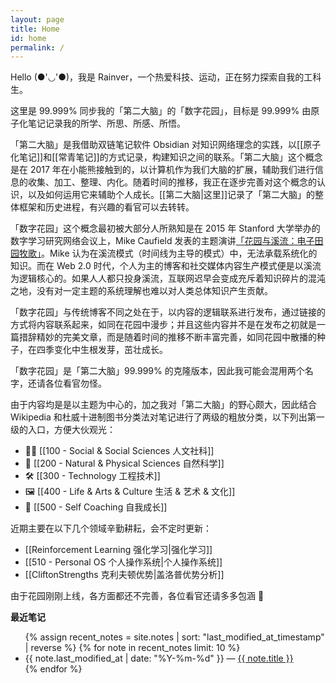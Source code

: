 ```yaml
---
layout: page
title: Home
id: home
permalink: /
---
```


Hello (●'◡'●)，我是 Rainver，一个热爱科技、运动，正在努力探索自我的工科生。

这里是 99.999% 同步我的「第二大脑」的「数字花园」，目标是 99.999% 由原子化笔记记录我的所学、所思、所感、所悟。

「第二大脑」是我借助双链笔记软件 Obsidian 对知识网络理念的实践，以[[原子化笔记]]和[[常青笔记]]的方式记录，构建知识之间的联系。「第二大脑」这个概念是在 2017 年在小能熊接触到的，以计算机作为我们大脑的扩展，辅助我们进行信息的收集、加工、整理、内化。随着时间的推移，我正在逐步完善对这个概念的认识，以及如何运用它来辅助个人成长。[[第二大脑|这里]]记录了「第二大脑」的整体框架和历史进程，有兴趣的看官可以去转转。

「数字花园」这个概念最初被大部分人所熟知是在 2015 年 Stanford 大学举办的数字学习研究网络会议上，Mike Caufield 发表的主题演讲[「花园与溪流：电子田园牧歌」](https://hapgood.us/2015/10/17/the-garden-and-the-stream-a-technopastoral/)。Mike 认为在溪流模式（时间线为主导的模式）中，无法承载系统化的知识。而在 Web 2.0 时代，个人为主的博客和社交媒体内容生产模式便是以溪流为逻辑核心的。如果人人都只投身溪流，互联网迟早会变成充斥着知识碎片的混沌之地，没有对一定主题的系统理解也难以对人类总体知识产生贡献。

「数字花园」与传统博客不同之处在于，以内容的逻辑联系进行发布，通过链接的方式将内容联系起来，如同在花园中漫步；并且这些内容并不是在发布之初就是一篇措辞精妙的完美文章，而是随着时间的推移不断丰富完善，如同花园中散播的种子，在四季变化中生根发芽，茁壮成长。

「数字花园」是「第二大脑」99.999% 的克隆版本，因此我可能会混用两个名字，还请各位看官勿怪。

由于内容均是是以主题为中心的，加之我对「第二大脑」的野心颇大，因此结合 Wikipedia 和杜威十进制图书分类法对笔记进行了两级的粗放分类，以下列出第一级的入口，方便大伙观光：

- 🧑‍🎓 [[100 - Social & Social Sciences 人文社科]]
- 🧬 [[200 - Natural & Physical Sciences 自然科学]]
- 🛠️ [[300 - Technology 工程技术]]
- 🖼️ [[400 - Life & Arts & Culture 生活 & 艺术 & 文化]]
- 🧘 [[500 - Self Coaching 自我成长]]

近期主要在以下几个领域辛勤耕耘，会不定时更新：

- [[Reinforcement Learning 强化学习|强化学习]]
- [[510 - Personal OS 个人操作系统|个人操作系统]]
- [[CliftonStrengths 克利夫顿优势|盖洛普优势分析]]

由于花园刚刚上线，各方面都还不完善，各位看官还请多多包涵 🤝

<strong>最近笔记</strong>

<ul>
  {% assign recent_notes = site.notes | sort: "last_modified_at_timestamp" | reverse %}
  {% for note in recent_notes limit: 10 %}
    <li>
      {{ note.last_modified_at | date: "%Y-%m-%d" }} — <a class="internal-link" href="{{ note.url }}">{{ note.title }}</a>
    </li>
  {% endfor %}
</ul>

<style>
  .wrapper {
    max-width: 46em;
  }
</style>
